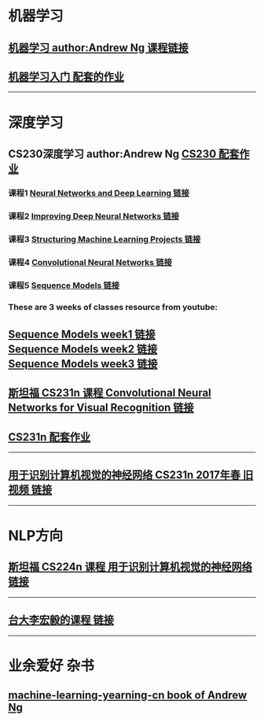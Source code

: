 # 机器学习
## [机器学习 author:Andrew Ng  课程链接](https://www.coursera.org/learn/machine-learning)  
## [机器学习入门 配套的作业](https://github.com/fengdu78/Coursera-ML-AndrewNg-Notes)  

------
# 深度学习  
## CS230深度学习    author:Andrew Ng [CS230 配套作业](https://github.com/cs230-stanford/cs230-code-examples)  
### 课程1 [Neural Networks and Deep Learning 链接](https://www.coursera.org/learn/neural-networks-deep-learning)
### 课程2 [Improving Deep Neural Networks 链接](https://www.coursera.org/learn/deep-neural-network)
### 课程3 [Structuring Machine Learning Projects 链接](https://www.coursera.org/learn/machine-learning-projects)
### 课程4 [Convolutional Neural Networks 链接](https://www.coursera.org/learn/convolutional-neural-networks)
### 课程5 [Sequence Models 链接](https://www.coursera.org/learn/nlp-sequence-models)
### These are 3 weeks of classes resource from youtube:  
[Sequence Models week1 链接](https://www.youtube.com/watch?v=yEfsDHymL0w&list=PLZnyIsit9AM7yeTZuBmezKNc6hFHUPImh)  
[Sequence Models week2 链接](https://www.youtube.com/watch?v=YgpI2aROLlo&list=PLZnyIsit9AM7HBPn6m06ddzw_N9zGk--2)  
[Sequence Models week3 链接](https://www.youtube.com/watch?v=186rxP6qfJA&list=PLZnyIsit9AM7VI4ylALdbeS93i-nonUzZ)  
--------
## [斯坦福 CS231n 课程 Convolutional Neural Networks for Visual Recognition 链接](http://cs231n.stanford.edu/)
## [CS231n 配套作业](https://github.com/cs231n/cs231n.github.io)
---
## [用于识别计算机视觉的神经网络 CS231n 2017年春 旧视频 链接](https://www.youtube.com/playlist?list=PL3FW7Lu3i5JvHM8ljYj-zLfQRF3EO8sYv)
----
# NLP方向
## [斯坦福 CS224n 课程   用于识别计算机视觉的神经网络 链接](http://web.stanford.edu/class/cs224n/)
-----
## [台大李宏毅的课程 链接](http://speech.ee.ntu.edu.tw/~tlkagk/courses.html)
-----
# 业余爱好 杂书  
## [machine-learning-yearning-cn book of Andrew Ng](https://accepteddoge.github.io/machine-learning-yearning-cn/)
